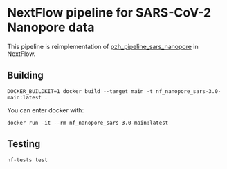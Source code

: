NextFlow pipeline for SARS-CoV-2 Nanopore data
==============================================

This pipeline is reimplementation of [pzh_pipeline_sars_nanopore](https://github.com/michallaz/pzh_pipeline_sars_nanopore) in NextFlow.

Building
------

    DOCKER_BUILDKIT=1 docker build --target main -t nf_nanopore_sars-3.0-main:latest .

You can enter docker with:

    docker run -it --rm nf_nanopore_sars-3.0-main:latest

Testing
-------

    nf-tests test
